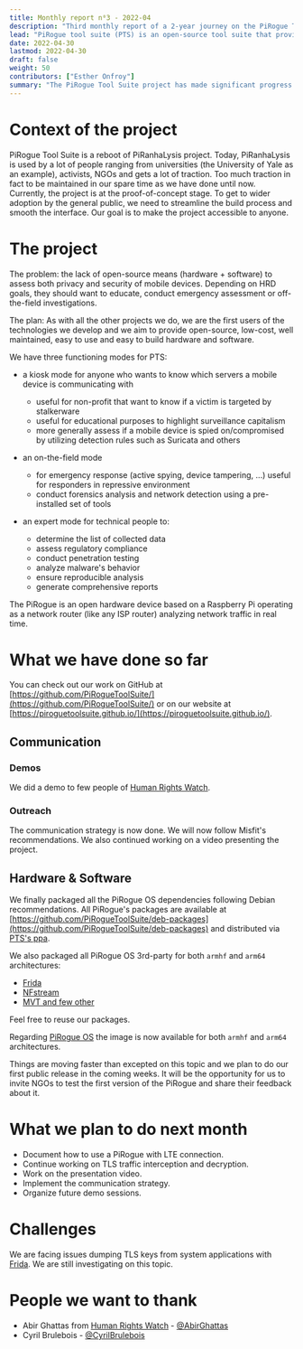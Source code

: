```yaml
---
title: Monthly report n⁰3 - 2022-04
description: "Third monthly report of a 2-year journey on the PiRogue Tool Suite project"
lead: "PiRogue tool suite (PTS) is an open-source tool suite that provides a comprehensive mobile forensic and network traffic analysis platform."
date: 2022-04-30
lastmod: 2022-04-30
draft: false
weight: 50
contributors: ["Esther Onfroy"]
summary: "The PiRogue Tool Suite project has made significant progress on packaging their PiRogue OS software and building a communication strategy. The project is facing a challenge dumping TLS keys from system applications with Frida and are actively investigating solutions."
---
```


# Context of the project
PiRogue Tool Suite is a reboot of PiRanhaLysis project. Today, PiRanhaLysis is used by a lot of people ranging from universities (the University of Yale as an example), activists, NGOs and gets a lot of traction. Too much traction in fact to be maintained in our spare time as we have done until now. Currently, the project is at the proof-of-concept stage. To get to wider adoption by the general public, we need to streamline the build process and smooth the interface. Our goal is to make the project accessible to anyone.

# The project
The problem: the lack of open-source means (hardware + software) to assess both privacy and security of mobile devices. Depending on HRD goals, they should want to educate, conduct emergency assessment or off-the-field investigations.

The plan: As with all the other projects we do, we are the first users of the technologies we develop and we aim to provide open-source, low-cost, well maintained, easy to use and easy to build hardware and software. 

We have three functioning modes for PTS:

- a kiosk mode for anyone who wants to know which servers a mobile device is communicating with
  - useful for non-profit that want to know if a victim is targeted by stalkerware
  - useful for educational purposes to highlight surveillance capitalism
  - more generally assess if a mobile device is spied on/compromised by utilizing detection rules such as Suricata and others

- an on-the-field mode
  - for emergency response (active spying, device tampering, ...) useful for responders in repressive environment
  - conduct forensics analysis and network detection using a pre-installed set of tools

- an expert mode for technical people to:
  - determine the list of collected data
  - assess regulatory compliance
  - conduct penetration testing 
  - analyze malware's behavior
  - ensure reproducible analysis
  - generate comprehensive reports

The PiRogue is an open hardware device based on a Raspberry Pi operating as a network router (like any ISP router) analyzing network traffic in real time. 

# What we have done so far
You can check out our work on GitHub at [https://github.com/PiRogueToolSuite/](https://github.com/PiRogueToolSuite/) or on our website at [https://piroguetoolsuite.github.io/](https://piroguetoolsuite.github.io/).

## Communication

### Demos
We did a demo to few people of [Human Rights Watch](https://www.hrw.org/). 

### Outreach
The communication strategy is now done. We will now follow Misfit's recommendations.
We also continued working on a video presenting the project.

## Hardware & Software
We finally packaged all the PiRogue OS dependencies following Debian recommendations. All PiRogue's packages are available at [https://github.com/PiRogueToolSuite/deb-packages](https://github.com/PiRogueToolSuite/deb-packages) and distributed via [PTS's ppa](https://github.com/PiRogueToolSuite/ppa).

We also packaged all PiRogue OS 3rd-party for both `armhf` and `arm64` architectures:
* [Frida](https://github.com/PiRogueToolSuite/deb-frida)
* [NFstream](https://github.com/PiRogueToolSuite/deb-nfstream)
* [MVT and few other](https://github.com/PiRogueToolSuite/deb-python)

Feel free to reuse our packages. 

Regarding [PiRogue OS](https://github.com/PiRogueToolSuite/pirogue-os) the image is now available for both `armhf` and `arm64` architectures.

Things are moving faster than excepted on this topic and we plan to do our first public release in the coming weeks. It will be the opportunity for us to invite NGOs to test the first version of the PiRogue and share their feedback about it.

# What we plan to do next month
- Document how to use a PiRogue with LTE connection.
- Continue working on TLS traffic interception and decryption.
- Work on the presentation video.
- Implement the communication strategy.
- Organize future demo sessions.

# Challenges
We are facing issues dumping TLS keys from system applications with [Frida](https://frida.re/). We are still investigating on this topic. 

# People we want to thank
* Abir Ghattas from [Human Rights Watch](https://www.hrw.org/) - [@AbirGhattas](https://twitter.com/AbirGhattas)
* Cyril Brulebois - [@CyrilBrulebois](https://twitter.com/CyrilBrulebois)